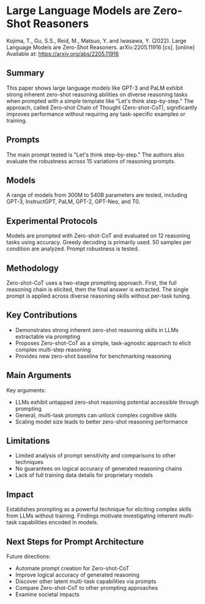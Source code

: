 # Large Language Models are Zero-Shot Reasoners
Kojima, T., Gu, S.S., Reid, M., Matsuo, Y. and Iwasawa, Y. (2022). Large Language Models are Zero-Shot Reasoners. arXiv:2205.11916 [cs]. [online] Available at: https://arxiv.org/abs/2205.11916 
## Summary 

This paper shows large language models like GPT-3 and PaLM exhibit strong inherent zero-shot reasoning abilities on diverse reasoning tasks when prompted with a simple template like "Let's think step-by-step." The approach, called Zero-shot Chain of Thought (Zero-shot-CoT), significantly improves performance without requiring any task-specific examples or training.

## Prompts

The main prompt tested is "Let's think step-by-step." The authors also evaluate the robustness across 15 variations of reasoning prompts.

## Models

A range of models from 300M to 540B parameters are tested, including GPT-3, InstructGPT, PaLM, GPT-2, GPT-Neo, and T0.

## Experimental Protocols

Models are prompted with Zero-shot-CoT and evaluated on 12 reasoning tasks using accuracy. Greedy decoding is primarily used. 50 samples per condition are analyzed. Prompt robustness is tested.

## Methodology

Zero-shot-CoT uses a two-stage prompting approach. First, the full reasoning chain is elicited, then the final answer is extracted. The single prompt is applied across diverse reasoning skills without per-task tuning.

## Key Contributions

- Demonstrates strong inherent zero-shot reasoning skills in LLMs extractable via prompting
- Proposes Zero-shot-CoT as a simple, task-agnostic approach to elicit complex multi-step reasoning 
- Provides new zero-shot baseline for benchmarking reasoning

## Main Arguments

Key arguments:

- LLMs exhibit untapped zero-shot reasoning potential accessible through prompting
- General, multi-task prompts can unlock complex cognitive skills 
- Scaling model size leads to better zero-shot reasoning performance

## Limitations

- Limited analysis of prompt sensitivity and comparisons to other techniques
- No guarantees on logical accuracy of generated reasoning chains
- Lack of full training data details for proprietary models 

## Impact

Establishes prompting as a powerful technique for eliciting complex skills from LLMs without training. Findings motivate investigating inherent multi-task capabilities encoded in models.

## Next Steps for Prompt Architecture  

Future directions:

- Automate prompt creation for Zero-shot-CoT
- Improve logical accuracy of generated reasoning
- Discover other latent multi-task capabilities via prompts  
- Compare Zero-shot-CoT to other prompting approaches
- Examine societal impacts